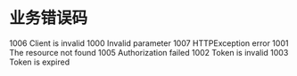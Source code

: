 # 业务错误码

1006 Client is invalid
1000 Invalid parameter
1007 HTTPException error
1001 The resource not found
1005 Authorization failed
1002 Token is invalid
1003 Token is expired